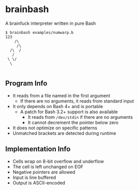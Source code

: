 # brainbash

A brainfuck interpreter written in pure Bash

```shell
$ brainbash examples/numwarp.b
123
    /\
     /\
  /\  /
   / 
 \ \/
  \
   
```

## Program Info

- It reads from a file named in the first argument
	- If there are no arguments, it reads from standard input
- It only depends on Bash 4+ and is portable
	- A patch for Bash 3.2+ support is also available
		- It reads from `/dev/stdin` if there are no arguments
		- It cannot decrement the pointer below zero
- It does not optimize on specific patterns
- Unmatched brackets are detected during runtime

## Implementation Info

- Cells wrap on 8-bit overflow and underflow
- The cell is left unchanged on EOF
- Negative pointers are allowed
- Input is line buffered
- Output is ASCII-encoded
